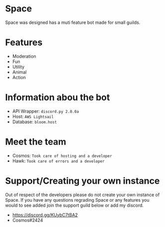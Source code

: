# Space
Space was designed has a muti feature bot made for small guilds. 


# Features 
- Moderation 
- Fun 
- Utility
- Animal 
- Action 

# Information abou the bot 
- API Wrapper: `discord.py 2.0.0a`
- Host: `AWS Lightsail`
- Database: `bloom.host`

# Meet the team 
- Cosmos: `Took care of hosting and a developer`
- Hawk: `Took care of errors and a developer`

# Support/Creating your own instance 
Out of respect of the developers please do not create your own instance of Space. If you have any questions regrading Space or any features you would to see added join the support guild below or add my discord.
- https://discord.gg/KUybC7tBA2
- Cosmos#2424
